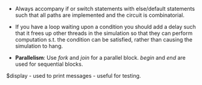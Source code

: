 - Always accompany if or switch statements with else/default statements such that all paths are implemented and the circuit is combinatorial.

- If you have a loop waiting upon a condition you should add a delay such that it frees up other threads in the simulation so that they can perform computation s.t. the condition can be satisfied, rather than causing the simulation to hang.
- **Parallelism**: Use *fork* and *join* for a parallel block. *begin* and *end* are used for sequential blocks.

$display - used to print messages - useful for testing.